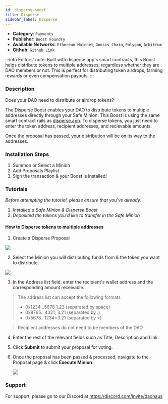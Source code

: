 ```yaml
---
id: disperse-boost
title: Disperse 
sidebar_label: Disperse
---
```


* **Category**: `Payments`
* **Publisher**: `Boost Foundry`
* **Available Networks**: `Ethereum Mainnet`, `Gnosis Chain`, `Polygon`, `Arbitrum`
* **Github**: `Github Link`

:::info
Editors' note: Built with disperse.app's smart contracts, this Boost helps distribute tokens to multiple addresses, regardless whether they are DAO members or not. This is perfect for distributing token airdrops, farming rewards or even compensation payouts. 
:::

### Description 

Does your DAO need to distribute or airdrop tokens? 

The Disperse Boost enables your DAO to distribute tokens to multiple addresses directly through your Safe Minion. This Boost is using the same smart contract rails as [disperse.app](https://www.disperse.app). To disperse tokens, you just need to enter the token address, recipient addresses, and recievable amounts. 

Once the proposal has passed, your distribution will be on its way to the addresses.
### Installation Steps 

1. Summon or Select a Minion 
2. Add Proposals Playlist
3. Sign the transaction & your Boost is installed! 

### Tutorials 

*Before attempting the tutorial, please ensure that you've already:* 
1. *Installed a Safe Minion & Disperse Boost* 
2. *Deposited the tokens you'd like to transfer in the Safe Minion*

#### How to Disperse tokens to multiple addresses  

1. Create a Disperse Proposal

![](https://i.imgur.com/XalxW1k.png)

2. Select the Minion you will distributing funds from & the token you want to distribute. 

![](https://i.imgur.com/SWO5wPW.png)

3. In the Address list field, enter the recipient's wallet address and the corresponding amount receivable. 

> The address list can accept the following formats
> * 0x1234...5678 1.23 (separated by space)
> * 0x8765...4321, 3.21 (separated by .)
> * 0x5678...1234=3.21 (separated by =)

> Recipient addresses do not need to be members of the DAO

4. Enter the rest of the relevant fields such as Title, Description and Link. 

5. Click **Submit** to submit your proposal for voting.

5. Once the proposal has been passed & processed, navigate to the Proposal page & click **Execute Minion**.

    ![](https://i.imgur.com/TlOgkx8.png)


### Support 

For support, please go to our Discord at https://discord.com/invite/daohaus
